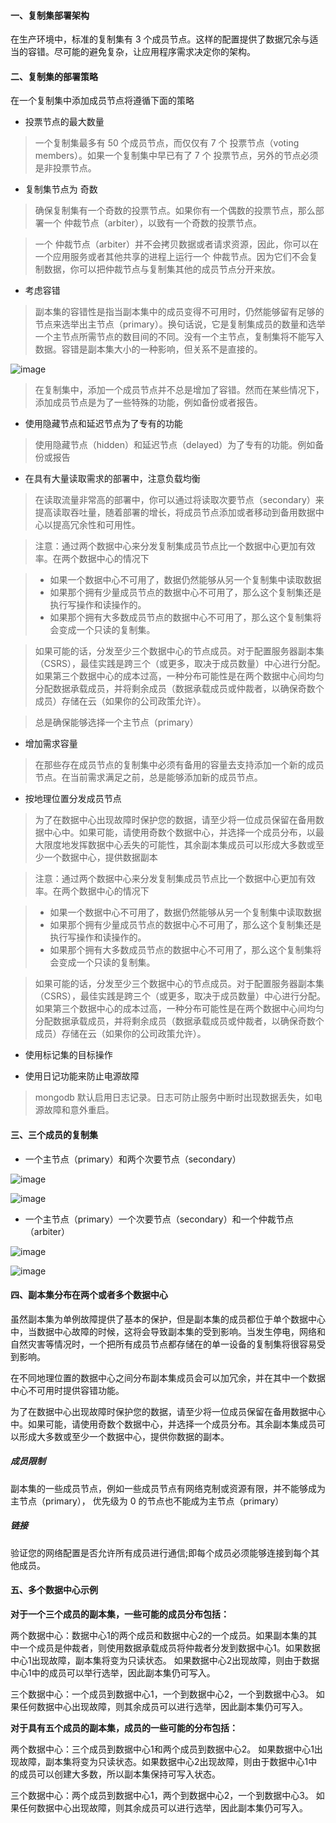 
#### 一、复制集部署架构

在生产环境中，标准的复制集有 3 个成员节点。这样的配置提供了数据冗余与适当的容错。尽可能的避免复杂，让应用程序需求决定你的架构。


#### 二、复制集的部署策略

在一个复制集中添加成员节点将遵循下面的策略

* 投票节点的最大数量

> 一个复制集最多有 50 个成员节点，而仅仅有 7 个 投票节点（voting members）。如果一个复制集中早已有了 7 个 投票节点，另外的节点必须是非投票节点。


* 复制集节点为 奇数

> 确保复制集有一个奇数的投票节点。如果你有一个偶数的投票节点，那么部署一个 仲裁节点（arbiter），以致有一个奇数的投票节点。

> 一个 仲裁节点（arbiter）并不会拷贝数据或者请求资源，因此，你可以在一个应用服务或者其他共享的进程上运行一个 仲裁节点。因为它们不会复制数据，你可以把仲裁节点与复制集其他的成员节点分开来放。


* 考虑容错

> 副本集的容错性是指当副本集中的成员变得不可用时，仍然能够留有足够的节点来选举出主节点（primary）。换句话说，它是复制集成员的数量和选举一个主节点所需节点的数目间的不同。没有一个主节点，复制集将不能写入数据。容错是副本集大小的一种影响，但关系不是直接的。

![image](../images/8d880d4c999d4db1be364a7be7cae5a1.jpg)

> 在复制集中，添加一个成员节点并不总是增加了容错。然而在某些情况下，添加成员节点是为了一些特殊的功能，例如备份或者报告。


* 使用隐藏节点和延迟节点为了专有的功能

> 使用隐藏节点（hidden）和延迟节点（delayed）为了专有的功能。例如备份或报告


* 在具有大量读取需求的部署中，注意负载均衡

> 在读取流量非常高的部署中，你可以通过将读取次要节点（secondary）来提高读取吞吐量，随着部署的增长，将成员节点添加或者移动到备用数据中心以提高冗余性和可用性。

> 注意：通过两个数据中心来分发复制集成员节点比一个数据中心更加有效率。在两个数据中心的情况下

> * 如果一个数据中心不可用了，数据仍然能够从另一个复制集中读取数据
> * 如果那个拥有少量成员节点的数据中心不可用了，那么这个复制集还是执行写操作和读操作的。
> * 如果那个拥有大多数成员节点的数据中心不可用了，那么这个复制集将会变成一个只读的复制集。

> 如果可能的话，分发至少三个数据中心的节点成员。对于配置服务器副本集（CSRS），最佳实践是跨三个（或更多，取决于成员数量）中心进行分配。如果第三个数据中心的成本过高，一种分布可能性是在两个数据中心间均匀分配数据承载成员，并将剩余成员（数据承载成员或仲裁者，以确保奇数个成员）存储在云（如果你的公司政策允许）。

> 总是确保能够选择一个主节点（primary）


* 增加需求容量

> 在那些存在成员节点的复制集中必须有备用的容量去支持添加一个新的成员节点。在当前需求满足之前，总是能够添加新的成员节点。


* 按地理位置分发成员节点

> 为了在数据中心出现故障时保护您的数据，请至少将一位成员保留在备用数据中心中。如果可能，请使用奇数个数据中心，并选择一个成员分布，以最大限度地发挥数据中心丢失的可能性，其余副本集成员可以形成大多数或至少一个数据中心，提供数据副本

> 注意：通过两个数据中心来分发复制集成员节点比一个数据中心更加有效率。在两个数据中心的情况下

> * 如果一个数据中心不可用了，数据仍然能够从另一个复制集中读取数据
> * 如果那个拥有少量成员节点的数据中心不可用了，那么这个复制集还是执行写操作和读操作的。
> * 如果那个拥有大多数成员节点的数据中心不可用了，那么这个复制集将会变成一个只读的复制集。

> 如果可能的话，分发至少三个数据中心的节点成员。对于配置服务器副本集（CSRS），最佳实践是跨三个（或更多，取决于成员数量）中心进行分配。如果第三个数据中心的成本过高，一种分布可能性是在两个数据中心间均匀分配数据承载成员，并将剩余成员（数据承载成员或仲裁者，以确保奇数个成员）存储在云（如果你的公司政策允许）。

* 使用标记集的目标操作

* 使用日记功能来防止电源故障

> mongodb 默认启用日志记录。日志可防止服务中断时出现数据丢失，如电源故障和意外重启。
 
 
#### 三、三个成员的复制集

* 一个主节点（primary）和两个次要节点（secondary）

 ![image](https://docs.mongodb.com/manual/_images/replica-set-primary-with-two-secondaries.bakedsvg.svg)
 
 ![image](https://docs.mongodb.com/manual/_images/replica-set-trigger-election.bakedsvg.svg)

* 一个主节点（primary）一个次要节点（secondary）和一个仲裁节点（arbiter）

![image](https://docs.mongodb.com/manual/_images/replica-set-primary-with-secondary-and-arbiter.bakedsvg.svg)

![image](https://docs.mongodb.com/manual/_images/replica-set-w-arbiter-trigger-election.bakedsvg.svg)


#### 四、副本集分布在两个或者多个数据中心

虽然副本集为单例故障提供了基本的保护，但是副本集的成员都位于单个数据中心中，当数据中心故障的时候，这将会导致副本集的受到影响。当发生停电，网络和自然灾害等情况时，一个把所有成员节点都存储在的单一设备的复制集将很容易受到影响。

在不同地理位置的数据中心之间分布副本集成员会可以加冗余，并在其中一个数据中心不可用时提供容错功能。

为了在数据中心出现故障时保护您的数据，请至少将一位成员保留在备用数据中心中。如果可能，请使用奇数个数据中心，并选择一个成员分布。其余副本集成员可以形成大多数或至少一个数据中心，提供你数据的副本。


##### 成员限制

副本集的一些成员节点，例如一些成员节点有网络克制或资源有限，并不能够成为主节点（primary）， 优先级为 0 的节点也不能成为主节点（primary）

##### 链接

验证您的网络配置是否允许所有成员进行通信;即每个成员必须能够连接到每个其他成员。


#### 五、多个数据中心示例

**对于一个三个成员的副本集，一些可能的成员分布包括：**

两个数据中心：数据中心1的两个成员和数据中心2的一个成员。如果副本集的其中一个成员是仲裁者，则使用数据承载成员将仲裁者分发到数据中心1。如果数据中心1出现故障，副本集将变为只读状态。 如果数据中心2出现故障，则由于数据中心1中的成员可以举行选举，因此副本集仍可写入。
    
三个数据中心：一个成员到数据中心1，一个到数据中心2，一个到数据中心3。 如果任何数据中心出现故障，则其余成员可以进行选举，因此副本集仍可写入。


**对于具有五个成员的副本集，成员的一些可能的分布包括：**   

两个数据中心：三个成员到数据中心1和两个成员到数据中心2。 如果数据中心1出现故障，副本集将变为只读状态。如果数据中心2出现故障，则由于数据中心1中的成员可以创建大多数，所以副本集保持可写入状态。      

三个数据中心：两个成员到数据中心1，两个到数据中心2，一个到数据中心3。 如果任何数据中心出现故障，则其余成员可以进行选举，因此副本集仍可写入。

